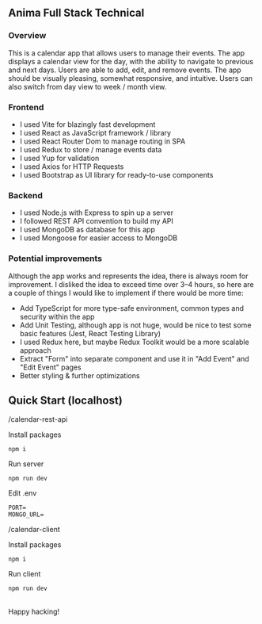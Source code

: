 ## Anima Full Stack Technical

### Overview

This is a calendar app that allows users to manage their events. The app displays a calendar view for the day, 
with the ability to navigate to previous and next days. Users are able to add, edit, and remove events.
The app should be visually pleasing, somewhat responsive, and intuitive. Users can also switch from day view
to week / month view.

### Frontend
- I used Vite for blazingly fast development
- I used React as JavaScript framework / library
- I used React Router Dom to manage routing in SPA
- I used Redux to store / manage events data
- I used Yup for validation
- I used Axios for HTTP Requests
- I used Bootstrap as UI library for ready-to-use components

### Backend
- I used Node.js with Express to spin up a server
- I followed REST API convention to build my API
- I used MongoDB as database for this app
- I used Mongoose for easier access to MongoDB

### Potential improvements

Although the app works and represents the idea, there is always room for improvement. I disliked the idea
to exceed time over 3–4 hours, so here are a couple of things I would like to implement if there would be more time:
- Add TypeScript for more type-safe environment, common types and security within the app
- Add Unit Testing, although app is not huge, would be nice to test some basic features (Jest, React Testing Library)
- I used Redux here, but maybe Redux Toolkit would be a more scalable approach
- Extract "Form" into separate component and use it in "Add Event" and "Edit Event" pages
- Better styling & further optimizations

## Quick Start (localhost)

/calendar-rest-api

Install packages
```
npm i
```

Run server
```
npm run dev
```

Edit .env
```
PORT=
MONGO_URL=
```

/calendar-client

Install packages
```
npm i 
```

Run client
```
npm run dev
```
<br/>
Happy hacking!

